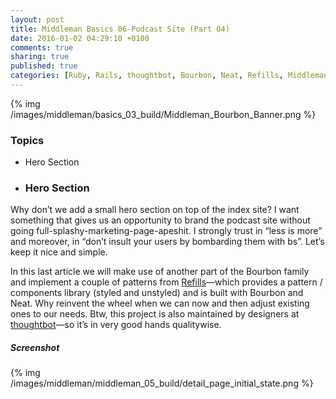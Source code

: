 ```yaml
---
layout: post
title: Middleman Basics 06-Podcast Site (Part 04)
date: 2016-01-02 04:29:10 +0100
comments: true
sharing: true
published: true 
categories: [Ruby, Rails, thoughtbot, Bourbon, Neat, Refills, Middleman]
---
```


{% img /images/middleman/basics_03_build/Middleman_Bourbon_Banner.png %}

### Topics

+ Hero Section

+ ### Hero Section

Why don’t we add a small hero section on top of the index site? I want something that gives us an opportunity to brand the podcast site without going full-splashy-marketing-page-apeshit. I strongly trust in “less is more” and moreover, in “don’t insult your users by bombarding them with bs”. Let’s keep it nice and simple.

In this last article we will make use of another part of the Bourbon family and implement a couple of patterns from [Refills](http://refills.bourbon.io/)—which provides a pattern / components library (styled and unstyled) and is built with Bourbon and Neat. Why reinvent the wheel when we can now and then adjust existing ones to our needs. Btw, this project is also maintained by designers at [thoughtbot](https://thoughtbot.com/)—so it’s in very good hands qualitywise.

##### Screenshot

{% img /images/middleman/middleman_05_build/detail_page_initial_state.png %}


